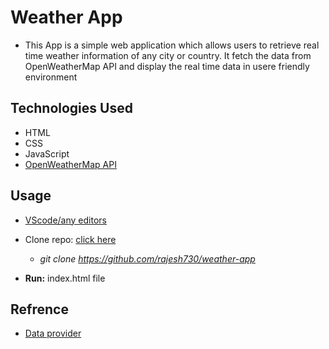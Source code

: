 # Weather App

- This App is a simple web application which allows users to retrieve real time weather information of any city or country. It fetch the data from OpenWeatherMap API and display the real time data in usere friendly environment

## Technologies Used

- HTML
- CSS
- JavaScript<br>
- [OpenWeatherMap API](https://api.openweathermap.org/)

## Usage

- [VScode/any editors](https://code.visualstudio.com/)

- Clone repo: [click here](https://github.com/rajesh730/weather-app)

  - _git clone https://github.com/rajesh730/weather-app_

- **Run:** index.html file

## Refrence

- [Data provider](https://api.openweathermap.org/)
